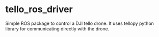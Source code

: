 # tello_ros_driver
Simple ROS package to control a DJI tello drone. It uses tellopy python library for communicating directly with the drone.
